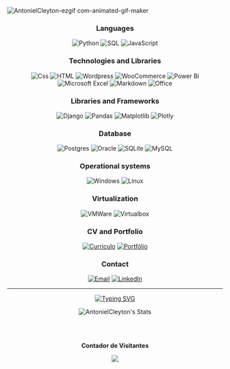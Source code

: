 ![AntonielCleyton-ezgif com-animated-gif-maker](https://github.com/AntonielCleyton/AntonielCleyton/assets/63554417/8a3f7e57-51c8-4a8d-b4d5-e06d6311a18a)

<div align="center">

### Languages

![Python](https://img.shields.io/badge/Python-3776AB?logo=python&logoColor=white&style=for-the-badge)
![SQL](https://img.shields.io/badge/SQL-316192?style=for-the-badge&logo=postgresql&logoColor=white)
![JavaScript](https://img.shields.io/badge/JavaScript-F7DF1E?logo=javascript&logoColor=black&style=for-the-badge)


### Technologies and Libraries

![Css](https://img.shields.io/badge/CSS-239120?&style=for-the-badge&logo=css3&logoColor=white)
![HTML](https://img.shields.io/badge/HTML-239120?style=for-the-badge&logo=html5&logoColor=white)
![Wordpress](https://img.shields.io/badge/WordPress-21759B?logo=wordpress&logoColor=white&style=for-the-badge)
![WooCommerce](https://img.shields.io/badge/Woo_Commerce-96588A?logo=woo&logoColor=white&style=for-the-badge)
![Power Bi](https://img.shields.io/badge/power_bi-F2C811?style=for-the-badge&logo=powerbi&logoColor=black)
![Microsoft Excel](https://img.shields.io/badge/Microsoft_Excel-217346?style=for-the-badge&logo=microsoft-excel&logoColor=white)
![Markdown](https://img.shields.io/badge/Markdown-000000?logo=markdown&logoColor=white&style=for-the-badge)
![Office](https://img.shields.io/badge/Office_365-D83B01?logo=microsoft-office&logoColor=white&style=for-the-badge)

### Libraries and Frameworks

![Django](https://img.shields.io/badge/django-%23092E20.svg?style=for-the-badge&logo=django&logoColor=white)
![Pandas](https://img.shields.io/badge/pandas-%23150458.svg?style=for-the-badge&logo=pandas&logoColor=white)
![Matplotlib](https://img.shields.io/badge/Matplotlib-%23ffffff.svg?style=for-the-badge&logo=Matplotlib&logoColor=black)
![Plotly](https://img.shields.io/badge/Plotly-%233F4F75.svg?style=for-the-badge&logo=plotly&logoColor=white)

### Database

![Postgres](https://img.shields.io/badge/postgres-%23316192.svg?style=for-the-badge&logo=postgresql&logoColor=white)
![Oracle](https://img.shields.io/badge/Oracle-F80000?style=for-the-badge&logo=oracle&logoColor=white)
![SQLite](https://img.shields.io/badge/sqlite-%2307405e.svg?style=for-the-badge&logo=sqlite&logoColor=white)
![MySQL](https://img.shields.io/badge/mysql-4479A1.svg?style=for-the-badge&logo=mysql&logoColor=white)

### Operational systems

![Windows](https://img.shields.io/badge/Windows-017AD7?logo=windows&logoColor=white&style=for-the-badge)
![Linux](https://img.shields.io/badge/Linux-E34F26?logo=linux&logoColor=black&style=for-the-badge)

### Virtualization

![VMWare](https://img.shields.io/badge/-VMWare-607078?logo=vmware&logoColor=white&style=for-the-badge)
![Virtualbox](https://img.shields.io/badge/VirtualBox-183A61?logo=virtualbox&logoColor=white&style=for-the-badge)


### CV and Portfolio

[![Curriculo](https://img.shields.io/badge/CV-%23FF0000.svg?style=for-the-badge&logo=adobe&logoColor=white)](https://www.linkedin.com/in/antonielcleyton/)
[![Portfólio](https://img.shields.io/badge/Portfolio-F38020?style=for-the-badge&logo=Cloudflare&logoColor=white)](link_para_seu_portfolio)

### Contact

[![Email](https://img.shields.io/badge/Gmail-EA4335?logo=gmail&logoColor=white&style=for-the-badge)](mailto:antonielcbs@gmail.com)
[![LinkedIn](https://img.shields.io/badge/LinkedIn-0A66C2?logo=linkedin&logoColor=white&style=for-the-badge)](https://www.linkedin.com/in/antonielcleyton/)




</div>


<!DOCTYPE html><html lang="pt-br"><head><meta charset="UTF-8"><meta name="viewport" content="width=device-width, initial-scale=1.0"></head><body><div id="chat-container"><div class="message"><p></p></div><hr><div class="message"><p></p></div></div></body></html>

<div align="center">


<a href="https://git.io/typing-svg"><img src="https://readme-typing-svg.demolab.com?font=Fira+Code&size=25&pause=1000&color=F7F7F7&center=true&vCenter=true&random=false&width=435&lines=Obrigado+pela+aten%C3%A7%C3%A3o!" alt="Typing SVG" /></a>

![AntonielCleyton's Stats](https://github-readme-stats.vercel.app/api?username=AntonielCleyton&theme=dark&show_icons=true&hide_border=true&count_private=true)

</div>

</div>
 <br>
<div align="center">
<br><p align="centre"><b>Contador de Visitantes</b></p>  
<p align="center"><img align="center" src="https://profile-counter.glitch.me/{AntonielCleyton}/count.svg" /></p> 
<br></div>





